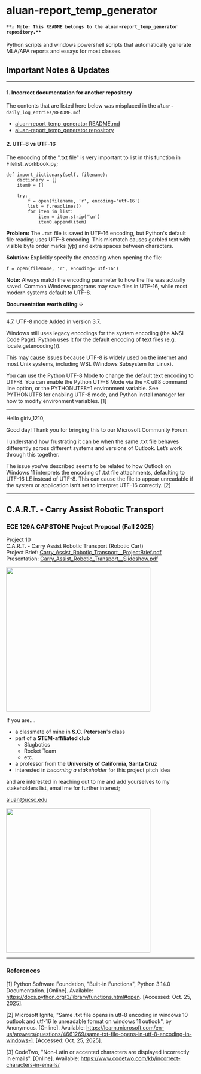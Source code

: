 # aluan-report_temp_generator
#### ```**⚠️ Note: This README belongs to the aluan-report_temp_generator repository.**```
Python scripts and windows powershell scripts that automatically generate MLA/APA reports and essays for most classes. 

## Important Notes & Updates

----
#### 1. Incorrect documentation for another repository

The contents that are listed here below was misplaced in the ```aluan-daily_log_entries/README.md```!

- [aluan-report_temp_generator README.md](https://github.com/aluan-fooshe/aluan-report_temp_generator/blob/main/README.md)
- [aluan-report_temp_generator repository](https://github.com/aluan-fooshe/aluan-report_temp_generator/)
#### 2. UTF-8 vs UTF-16

The encoding of the ".txt file" is very important to list in this function in Filelist_workbook.py;

    def import_dictionary(self, filename):
        dictionary = {}
        item0 = []

        try:
            f = open(filename, 'r', encoding='utf-16')
            list = f.readlines()
            for item in list:
                item = item.strip('\n')
                item0.append(item)

**Problem:** The `.txt` file is saved in UTF-16 encoding, but Python's default file reading uses UTF-8 encoding. This mismatch causes garbled text with visible byte order marks (ÿþ) and extra spaces between characters.

**Solution:** Explicitly specify the encoding when opening the file:

    f = open(filename, 'r', encoding='utf-16')

**Note:** Always match the encoding parameter to how the file was actually saved. Common Windows programs may save files in UTF-16, while most modern systems default to UTF-8.

**Documentation worth citing ↓**

---
4.7. UTF-8 mode
Added in version 3.7.

Windows still uses legacy encodings for the system encoding (the ANSI Code Page). Python uses it for the default encoding of text files (e.g. locale.getencoding()).

This may cause issues because UTF-8 is widely used on the internet and most Unix systems, including WSL (Windows Subsystem for Linux).

You can use the Python UTF-8 Mode to change the default text encoding to UTF-8. You can enable the Python UTF-8 Mode via the -X utf8 command line option, or the PYTHONUTF8=1 environment variable. See PYTHONUTF8 for enabling UTF-8 mode, and Python install manager for how to modify environment variables. [1]

---
Hello giriv_1210,

Good day! Thank you for bringing this to our Microsoft Community Forum.

I understand how frustrating it can be when the same .txt file behaves differently across different systems and versions of Outlook. Let’s work through this together.

The issue you’ve described seems to be related to how Outlook on Windows 11 interprets the encoding of .txt file attachments, defaulting to UTF-16 LE instead of UTF-8. This can cause the file to appear unreadable if the system or application isn’t set to interpret UTF-16 correctly. [2]

----
## C.A.R.T. - Carry Assist Robotic Transport
### ECE 129A CAPSTONE Project Proposal (Fall 2025)

  Project 10  
  C.A.R.T. - Carry Assist Robotic Transport (Robotic Cart)  
  Project Brief: [Carry_Assist_Robotic_Transport__ProjectBrief.pdf](Carry_Assist_Robotic_Transport__ProjectBrief.pdf)  
  Presentation: [Carry_Assist_Robotic_Transport__Slideshow.pdf](Carry_Assist_Robotic_Transport__Slideshow.pdf)

<img src="" width="385px" align="center">

If you are.... 
- a classmate of mine in **S.C. Petersen**'s class
- part of a **STEM-affiliated club**
  - Slugbotics
  - Rocket Team
  - etc.
- a professor from the **University of California, Santa Cruz** 
- interested in *becoming a stakeholder* for this project pitch idea

and are interested in reaching out to me and add yourselves to my stakeholders list, email me for further interest;

aluan@ucsc.edu

<img src="" width="385px" align="center">

----
### References

[1] Python Software Foundation, "Built-in Functions", Python 3.14.0 Documentation. 
[Online]. Available: https://docs.python.org/3/library/functions.html#open. 
[Accessed: Oct. 25, 2025].

[2] Microsoft Ignite, "Same .txt file opens in utf-8 encoding in windows 10 outlook and utf-16 le unreadable format on windows 11 outlook", by Anonymous. 
[Online]. Available: https://learn.microsoft.com/en-us/answers/questions/4661269/same-txt-file-opens-in-utf-8-encoding-in-windows-1. 
[Accessed: Oct. 25, 2025].

[3] CodeTwo, "Non-Latin or accented characters are displayed incorrectly in emails". [Online]. Available: https://www.codetwo.com/kb/incorrect-characters-in-emails/

